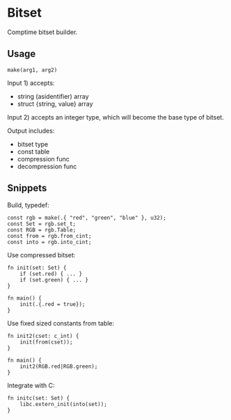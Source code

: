# Bitset

Comptime bitset builder.

## Usage

```zig
make(arg1, arg2)
```

Input 1) accepts:

- string (asidentifier) array
- struct {string, value} array

Input 2) accepts an integer type, which will become the base type of bitset.

Output includes:

- bitset type
- const table
- compression func
- decompression func

## Snippets

Build, typedef:

```zig
const rgb = make(.{ "red", "green", "blue" }, u32);
const Set = rgb.set_t;
const RGB = rgb.Table;
const from = rgb.from_cint;
const into = rgb.into_cint;
```

Use compressed bitset:

```zig
fn init(set: Set) {
    if (set.red) { ... }
    if (set.green) { ... }
}

fn main() {
    init(.{.red = true});
}
```

Use fixed sized constants from table:

```zig
fn init2(cset: c_int) {
    init(from(cset));
}

fn main() {
    init2(RGB.red|RGB.green);
}
```

Integrate with C:

```zig
fn initc(set: Set) {
    libc.extern_init(into(set));
}
```
